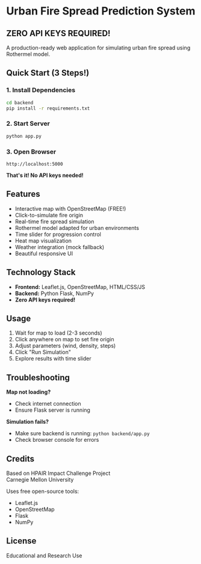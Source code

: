 # Urban Fire Spread Prediction System

## ZERO API KEYS REQUIRED!

A production-ready web application for simulating urban fire spread using Rothermel model.

## Quick Start (3 Steps!)

### 1. Install Dependencies
```bash
cd backend
pip install -r requirements.txt
```

### 2. Start Server
```bash
python app.py
```

### 3. Open Browser
```
http://localhost:5000
```

**That's it! No API keys needed!** 

## Features

- Interactive map with OpenStreetMap (FREE!)
- Click-to-simulate fire origin
- Real-time fire spread simulation
- Rothermel model adapted for urban environments
- Time slider for progression control
- Heat map visualization
- Weather integration (mock fallback)
- Beautiful responsive UI

## Technology Stack

- **Frontend:** Leaflet.js, OpenStreetMap, HTML/CSS/JS
- **Backend:** Python Flask, NumPy
- **Zero API keys required!**

## Usage

1. Wait for map to load (2-3 seconds)
2. Click anywhere on map to set fire origin
3. Adjust parameters (wind, density, steps)
4. Click "Run Simulation"
5. Explore results with time slider

## Troubleshooting

**Map not loading?**
- Check internet connection
- Ensure Flask server is running

**Simulation fails?**
- Make sure backend is running: `python backend/app.py`
- Check browser console for errors

## Credits

Based on HPAIR Impact Challenge Project  
Carnegie Mellon University

Uses free open-source tools:
- Leaflet.js
- OpenStreetMap
- Flask
- NumPy

## License

Educational and Research Use
